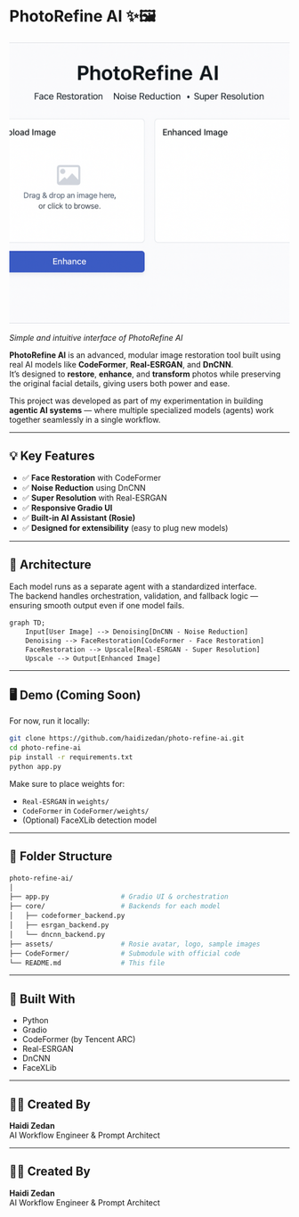 # PhotoRefine AI ✨🖼️

![PhotoRefine AI Screenshot](assets/screenshot.png)

*Simple and intuitive interface of PhotoRefine AI*

**PhotoRefine AI** is an advanced, modular image restoration tool built using real AI models like **CodeFormer**, **Real-ESRGAN**, and **DnCNN**.  
It’s designed to **restore**, **enhance**, and **transform** photos while preserving the original facial details, giving users both power and ease.

This project was developed as part of my experimentation in building **agentic AI systems** — where multiple specialized models (agents) work together seamlessly in a single workflow.

---

## 💡 Key Features

- ✅ **Face Restoration** with CodeFormer  
- ✅ **Noise Reduction** using DnCNN  
- ✅ **Super Resolution** with Real-ESRGAN  
- ✅ **Responsive Gradio UI**  
- ✅ **Built-in AI Assistant (Rosie)**  
- ✅ **Designed for extensibility** (easy to plug new models)

---

## 🧠 Architecture

Each model runs as a separate agent with a standardized interface.  
The backend handles orchestration, validation, and fallback logic — ensuring smooth output even if one model fails.

```mermaid
graph TD;
    Input[User Image] --> Denoising[DnCNN - Noise Reduction]
    Denoising --> FaceRestoration[CodeFormer - Face Restoration]
    FaceRestoration --> Upscale[Real-ESRGAN - Super Resolution]
    Upscale --> Output[Enhanced Image]
```

---

## 🖥️ Demo (Coming Soon)

For now, run it locally:

```bash
git clone https://github.com/haidizedan/photo-refine-ai.git
cd photo-refine-ai
pip install -r requirements.txt
python app.py
```

Make sure to place weights for:
- `Real-ESRGAN` in `weights/`
- `CodeFormer` in `CodeFormer/weights/`
- (Optional) FaceXLib detection model

---

## 📁 Folder Structure

```bash
photo-refine-ai/
│
├── app.py                  # Gradio UI & orchestration
├── core/                   # Backends for each model
│   ├── codeformer_backend.py
│   ├── esrgan_backend.py
│   └── dncnn_backend.py
├── assets/                 # Rosie avatar, logo, sample images
├── CodeFormer/             # Submodule with official code
└── README.md               # This file
```

---

## 🧩 Built With

- Python
- Gradio
- CodeFormer (by Tencent ARC)
- Real-ESRGAN
- DnCNN
- FaceXLib

---

## 👩‍💻 Created By

**Haidi Zedan**  
AI Workflow Engineer & Prompt Architect  

---

## 👩‍💻 Created By

**Haidi Zedan**  
AI Workflow Engineer & Prompt Architect  
